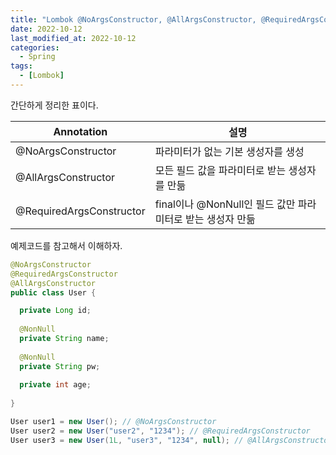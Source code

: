```yaml
---
title: "Lombok @NoArgsConstructor, @AllArgsConstructor, @RequiredArgsConstructor"
date: 2022-10-12
last_modified_at: 2022-10-12
categories: 
  - Spring
tags:
  - [Lombok]
---
```

간단하게 정리한 표이다.  

|Annotation|설명|
|------|------|
|@NoArgsConstructor|파라미터가 없는 기본 생성자를 생성|
|@AllArgsConstructor|모든 필드 값을 파라미터로 받는 생성자를 만듦|
|@RequiredArgsConstructor|final이나 @NonNull인 필드 값만 파라미터로 받는 생성자 만듦|


예제코드를 참고해서 이해하자.  

```java
@NoArgsConstructor
@RequiredArgsConstructor
@AllArgsConstructor
public class User {

  private Long id;
  
  @NonNull
  private String name;
  
  @NonNull
  private String pw;
  
  private int age;
  
}
```

```java
User user1 = new User(); // @NoArgsConstructor
User user2 = new User("user2", "1234"); // @RequiredArgsConstructor
User user3 = new User(1L, "user3", "1234", null); // @AllArgsConstructor
```